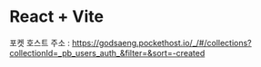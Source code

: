# React + Vite

포켓 호스트 주소 : https://godsaeng.pockethost.io/_/#/collections?collectionId=_pb_users_auth_&filter=&sort=-created
